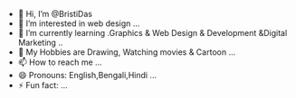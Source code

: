 - 👋 Hi, I’m @BristiDas
- 👀 I’m interested in web design ...
- 🌱 I’m currently learning .Graphics & Web Design & Development &Digital Marketing ..
- 💞️ My Hobbies are Drawing, Watching movies & Cartoon ...
- 📫 How to reach me ...
- 😄 Pronouns: English,Bengali,Hindi ...
- ⚡ Fun fact: ...

<!---
BristiDas2002/BristiDas2002 is a ✨ special ✨ repository because its `README.md` (this file) appears on your GitHub profile.
You can click the Preview link to take a look at your changes.
--->
